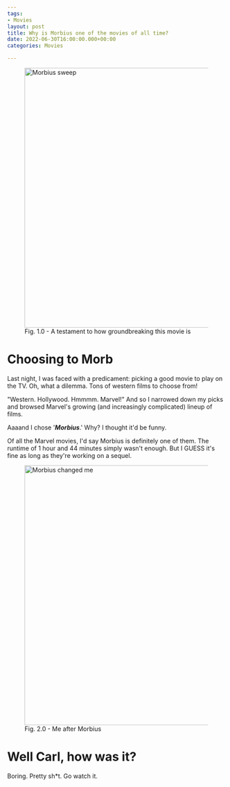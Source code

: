 ```yaml
---
tags:
- Movies
layout: post
title: Why is Morbius one of the movies of all time?
date: 2022-06-30T16:00:00.000+00:00
categories: Movies

---
```

<figure><img src="https://cdn.discordapp.com/attachments/993410728088305734/993758051456798751/unknown_1.png" alt="Morbius sweep" style="width:600px;"> <figcaption>Fig. 1.0 - A testament to how groundbreaking this movie is</figcaption> </figure>

# Choosing to Morb

Last night, I was faced with a predicament: picking a good movie to play on the TV. Oh, what a dilemma. Tons of western films to choose from!

"Western. Hollywood. Hmmmm. Marvel!" And so I narrowed down my picks and browsed Marvel's growing (and increasingly complicated) lineup of films.

Aaaand I chose '**_Morbius_**.' Why? I thought it'd be funny.

Of all the Marvel movies, I'd say Morbius is definitely one of them. The runtime of 1 hour and 44 minutes simply wasn't enough. But I GUESS it's fine as long as they're working on a sequel.

<figure>
<img src="https://cdn.discordapp.com/attachments/993410728088305734/993411153181032468/ezgif-5-b701a1102f.gif" alt="Morbius changed me" style="width:600px;"> <figcaption>Fig. 2.0 - Me after Morbius</figcaption> </figure>

# Well Carl, how was it?

Boring. Pretty sh*t. Go watch it.